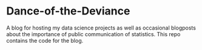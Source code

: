 # Dance-of-the-Deviance
A blog for hosting my data science projects as well as occasional blogposts about the importance of public communication of statistics. This repo contains the code for the blog. 
